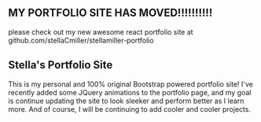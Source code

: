 ## MY PORTFOLIO SITE HAS MOVED!!!!!!!!!!
please check out my new awesome react portfolio site at github.com/stellaCmiller/stellamiller-portfolio

## Stella's Portfolio Site
This is my personal and 100% original Bootstrap powered portfolio site! I've recently added some JQuery animations to the portfolio page, and my goal is continue updating the site to look sleeker and perform better as I learn more. And of course, I will be continuing to add cooler and cooler projects.





